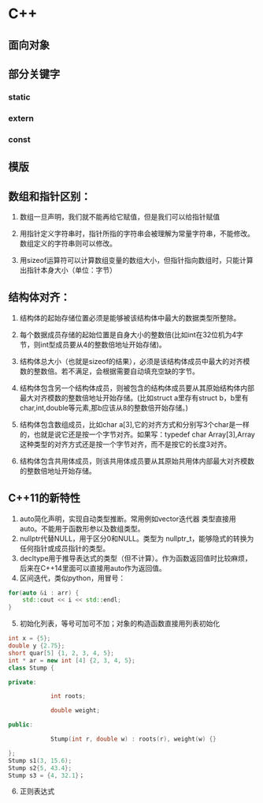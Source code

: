 # C++

## 面向对象

## 部分关键字
### static
### extern
### const

## 模版
## 数组和指针区别：
1. 数组一旦声明，我们就不能再给它赋值，但是我们可以给指针赋值 

2. 用指针定义字符串时，指针所指的字符串会被理解为常量字符串，不能修改。数组定义的字符串则可以修改。 

3. 用sizeof运算符可以计算数组变量的数组大小，但指针指向数组时，只能计算出指针本身大小（单位：字节）

## 结构体对齐：
1. 结构体的起始存储位置必须是能够被该结构体中最大的数据类型所整除。

2. 每个数据成员存储的起始位置是自身大小的整数倍(比如int在32位机为4字节，则int型成员要从4的整数倍地址开始存储)。

3. 结构体总大小（也就是sizeof的结果），必须是该结构体成员中最大的对齐模数的整数倍。若不满足，会根据需要自动填充空缺的字节。

4. 结构体包含另一个结构体成员，则被包含的结构体成员要从其原始结构体内部最大对齐模数的整数倍地址开始存储。(比如struct a里存有struct b，b里有char,int,double等元素,那b应该从8的整数倍开始存储。)

5. 结构体包含数组成员，比如char a[3],它的对齐方式和分别写3个char是一样的，也就是说它还是按一个字节对齐。如果写：typedef char Array[3],Array这种类型的对齐方式还是按一个字节对齐，而不是按它的长度3对齐。

6. 结构体包含共用体成员，则该共用体成员要从其原始共用体内部最大对齐模数的整数倍地址开始存储。
## C++11的新特性

1. auto简化声明，实现自动类型推断。常用例如vector迭代器 类型直接用auto。不能用于函数形参以及数组类型。
2. nullptr代替NULL，用于区分0和NULL。类型为 nullptr_t，能够隐式的转换为任何指针或成员指针的类型。
3. decltype用于推导表达式的类型（但不计算）。作为函数返回值时比较麻烦，后来在C++14里面可以直接用auto作为返回值。
4. 区间迭代，类似python，用冒号：
```c++
for(auto &i : arr) {    
    std::cout << i << std::endl;
}
```
5. 初始化列表，等号可加可不加；对象的构造函数直接用列表初始化
```c++
int x = {5};
double y {2.75};
short quar[5] {1, 2, 3, 4, 5};
int * ar = new int [4] {2, 3, 4, 5};
class Stump {

private:

            int roots;

            double weight;

public:

            Stump(int r, double w) : roots(r), weight(w) {}

};
Stump s1(3, 15.6);
Stump s2{5, 43.4};
Stump s3 = {4, 32.1}；
```
6. 正则表达式

